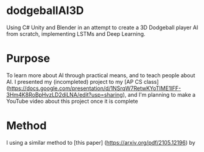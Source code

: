 # dodgeballAI3D
Using C# Unity and Blender in an attempt to create a 3D Dodgeball player AI from scratch, implementing LSTMs and Deep Learning.

# Purpose
To learn more about AI through practical means, and to teach people about AI. I presented my (incompleted) project to my [AP CS class] (https://docs.google.com/presentation/d/1NSrqW7RetwKYoTIME1lFF-3Hm4K8RoBpHvzLD2diLNA/edit?usp=sharing), and I'm planning to make a YouTube video about this project once it is complete

# Method
I using a similar method to [this paper] (https://arxiv.org/pdf/2105.12196) by 
